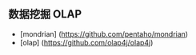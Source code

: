 ## 数据挖掘 OLAP

- [mondrian] (https://github.com/pentaho/mondrian)
- [olap] (https://github.com/olap4j/olap4j)
